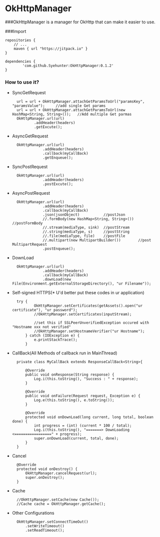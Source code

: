 # OkHttpManager
###OkHttpManager is a manager for OkHttp that can make it easier to use.

###Import

	repositories {
        // ...
        maven { url "https://jitpack.io" }
 	}
 
	dependencies {
	        'com.github.Syehunter:OkHttpManager:0.1.2'
	}
	
### How to use it?
* SyncGetRequest

		url = url + OkHttpManager.attachGetParamsToUrl("paramsKey", "paramsValue");     //add single Get params
	    url = url + OkHttpManager.attachGetParamsToUrl(new HashMap<String, String>());   //Add multiple Get parmas
	    OkHttpManager.url(url)
	            .addHeader(headers)
	            .getExcute();
              
* AsyncGetRequest

		OkHttpManager.url(url)
	                .addHeader(headers)
	                .callback(myCallBack)
	                .getEnqueue();
                
* SyncPostRequest

		OkHttpManager.url(url)
	                .addHeader(headers)
	                .postExcute();
                
* AsyncPostRequest

		OkHttpManager.url(url)
	                .addHeader(headers)
	                .callback(myCallBack)
	                .json(jsonObject)           //postJson
	                //.formBody(new HashMap<String, String>())  //postFormBody
	                //.stream(mediaType, sink)  //postStream
	                //.string(mediaType, s)     //postString
	                //.file(mediaType, file)    //postFile
	                //.multipart(new MultipartBuilder())        //post MultipartRequest
	                .postEnqueue();
                
* DownLoad

		OkHttpManager.url(url)
	                .addHeader(headers)
	                .callback(myCallBack)
	                .downLoad(new File(Environment.getExternalStorageDirectory(), "ur Filename"));
                
* Self-signed HTTPS(* U'd better put these codes in ur application)

		try {
	            OkHttpManager.setCertificates(getAssets().open("ur certificate"), "ur password");
	            //OkHttpManager.setCertificates(inputStream);
	            
	            //set this if SSLPeerUnverifiedException occured with "Hostname xxx not verified"
	            //OkHttpManager.setHostnameVerifier("ur Hostname");
	        } catch (IOException e) {
	            e.printStackTrace();
	        }
        
* CallBack(All Methods of callback run in MainThread)

		private class MyCallBack extends ResponseCallBack<String>{
	
	        @Override
	        public void onResponse(String response) {
	            Log.i(this.toString(), "Success : " + response);
	        }
	
	        @Override
	        public void onFailure(Request request, Exception e) {
	            Log.e(this.toString(), e.toString());
	        }
	
	        @Override
	        protected void onDownLoad(long current, long total, boolean done) {
	            int progress = (int) (current * 100 / total);
	            Log.i(this.toString(), "=======> DownLoading <=================" + progress);
	            super.onDownLoad(current, total, done);
	        }
	    }

* Cancel

		@Override
	    protected void onDestroy() {
	        OkHttpManager.cancelRequest(url);
	        super.onDestroy();
	    }

* Cache

		//OkHttpManager.setCache(new Cache());
        //Cache cache = OkHttpManager.getCache();

* Other Configurations

		OkHttpManager.setConnectTimeOut()
			.setWriteTimeout()
			.setReadTimeout();
